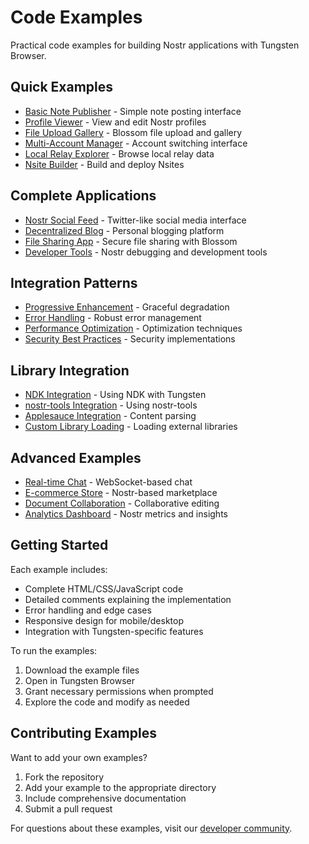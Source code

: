 # Code Examples

Practical code examples for building Nostr applications with Tungsten Browser.

## Quick Examples

- [Basic Note Publisher](basic-note-publisher.html) - Simple note posting interface
- [Profile Viewer](profile-viewer.html) - View and edit Nostr profiles  
- [File Upload Gallery](file-upload-gallery.html) - Blossom file upload and gallery
- [Multi-Account Manager](multi-account-manager.html) - Account switching interface
- [Local Relay Explorer](local-relay-explorer.html) - Browse local relay data
- [Nsite Builder](nsite-builder.html) - Build and deploy Nsites

## Complete Applications

- [Nostr Social Feed](social-feed/) - Twitter-like social media interface
- [Decentralized Blog](blog-platform/) - Personal blogging platform
- [File Sharing App](file-sharing/) - Secure file sharing with Blossom
- [Developer Tools](dev-tools/) - Nostr debugging and development tools

## Integration Patterns

- [Progressive Enhancement](patterns/progressive-enhancement.js) - Graceful degradation
- [Error Handling](patterns/error-handling.js) - Robust error management
- [Performance Optimization](patterns/performance.js) - Optimization techniques
- [Security Best Practices](patterns/security.js) - Security implementations

## Library Integration

- [NDK Integration](libraries/ndk-example.js) - Using NDK with Tungsten
- [nostr-tools Integration](libraries/nostr-tools-example.js) - Using nostr-tools
- [Applesauce Integration](libraries/applesauce-example.js) - Content parsing
- [Custom Library Loading](libraries/custom-libs.js) - Loading external libraries

## Advanced Examples

- [Real-time Chat](advanced/realtime-chat.html) - WebSocket-based chat
- [E-commerce Store](advanced/ecommerce/) - Nostr-based marketplace
- [Document Collaboration](advanced/collaboration/) - Collaborative editing
- [Analytics Dashboard](advanced/analytics/) - Nostr metrics and insights

## Getting Started

Each example includes:
- Complete HTML/CSS/JavaScript code
- Detailed comments explaining the implementation
- Error handling and edge cases
- Responsive design for mobile/desktop
- Integration with Tungsten-specific features

To run the examples:
1. Download the example files
2. Open in Tungsten Browser
3. Grant necessary permissions when prompted
4. Explore the code and modify as needed

## Contributing Examples

Want to add your own examples? 
1. Fork the repository
2. Add your example to the appropriate directory
3. Include comprehensive documentation
4. Submit a pull request

For questions about these examples, visit our [developer community](https://discord.gg/tungsten-dev).